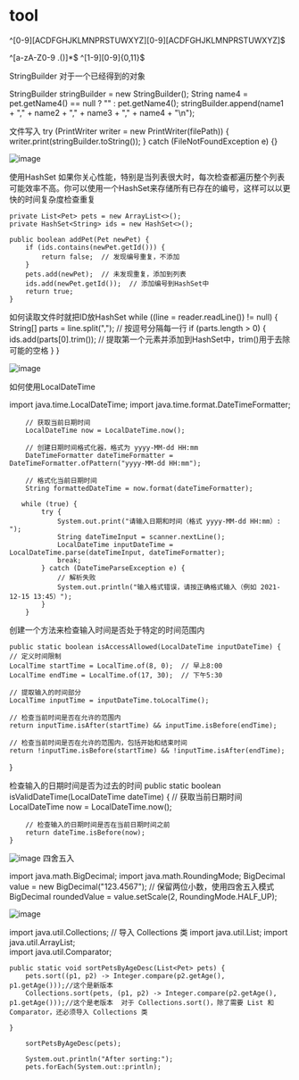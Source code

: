 # tool

^[0-9][ACDFGHJKLMNPRSTUWXYZ][0-9][ACDFGHJKLMNPRSTUWXYZ]$


^[a-zA-Z0-9 .()]*$
^[1-9][0-9]{0,11}$

StringBuilder
对于一个已经得到的对象

StringBuilder stringBuilder = new StringBuilder();
String name4 = pet.getName4() == null ? "" : pet.getName4();
stringBuilder.append(name1 + "," + name2 + "," + name3 + "," + name4 + "\n");


文件写入
 try (PrintWriter writer = new PrintWriter(filePath)) {
            writer.print(stringBuilder.toString());
        } catch (FileNotFoundException e) {}

![image](https://github.com/user-attachments/assets/98630cec-1259-4396-820e-76958e1f5934)

使用HashSet
如果你关心性能，特别是当列表很大时，每次检查都遍历整个列表可能效率不高。你可以使用一个HashSet来存储所有已存在的编号，这样可以以更快的时间复杂度检查重复

    private List<Pet> pets = new ArrayList<>();
    private HashSet<String> ids = new HashSet<>();

    public boolean addPet(Pet newPet) {
        if (ids.contains(newPet.getId())) {
            return false;  // 发现编号重复，不添加
        }
        pets.add(newPet);  // 未发现重复，添加到列表
        ids.add(newPet.getId());  // 添加编号到HashSet中
        return true;
    }


如何读取文件时就把ID放HashSet 
            while ((line = reader.readLine()) != null) {
                String[] parts = line.split(","); // 按逗号分隔每一行
                if (parts.length > 0) {
                    ids.add(parts[0].trim()); // 提取第一个元素并添加到HashSet中，trim()用于去除可能的空格
                }
            }

![image](https://github.com/user-attachments/assets/b4e39dc6-c138-4c49-86af-226b05fe441d)

如何使用LocalDateTime

import java.time.LocalDateTime;
import java.time.format.DateTimeFormatter;

        // 获取当前日期时间
        LocalDateTime now = LocalDateTime.now();

        // 创建日期时间格式化器，格式为 yyyy-MM-dd HH:mm
        DateTimeFormatter dateTimeFormatter = DateTimeFormatter.ofPattern("yyyy-MM-dd HH:mm");

        // 格式化当前日期时间
        String formattedDateTime = now.format(dateTimeFormatter);

       while (true) {
            try {
                System.out.print("请输入日期和时间（格式 yyyy-MM-dd HH:mm）: ");
                String dateTimeInput = scanner.nextLine();
                LocalDateTime inputDateTime = LocalDateTime.parse(dateTimeInput, dateTimeFormatter);
                break;
            } catch (DateTimeParseException e) {
                // 解析失败
                System.out.println("输入格式错误，请按正确格式输入（例如 2021-12-15 13:45）");
            }
        }
        
    
创建一个方法来检查输入时间是否处于特定的时间范围内

    public static boolean isAccessAllowed(LocalDateTime inputDateTime) {
    // 定义时间限制
    LocalTime startTime = LocalTime.of(8, 0);  // 早上8:00
    LocalTime endTime = LocalTime.of(17, 30);  // 下午5:30

    // 提取输入的时间部分
    LocalTime inputTime = inputDateTime.toLocalTime();

    // 检查当前时间是否在允许的范围内
    return inputTime.isAfter(startTime) && inputTime.isBefore(endTime);

    // 检查当前时间是否在允许的范围内，包括开始和结束时间
    return !inputTime.isBefore(startTime) && !inputTime.isAfter(endTime);
}

    
检查输入的日期时间是否为过去的时间
        public static boolean isValidDateTime(LocalDateTime dateTime) {
        // 获取当前日期时间
        LocalDateTime now = LocalDateTime.now();

        // 检查输入的日期时间是否在当前日期时间之前
        return dateTime.isBefore(now);
    }
    
![image](https://github.com/user-attachments/assets/87c1e132-5fd7-4039-9f94-a466ceeb933c)
四舍五入

import java.math.BigDecimal;
import java.math.RoundingMode;
        BigDecimal value = new BigDecimal("123.4567");
        // 保留两位小数，使用四舍五入模式
        BigDecimal roundedValue = value.setScale(2, RoundingMode.HALF_UP);

 ![image](https://github.com/user-attachments/assets/21a67556-8bd7-4552-890f-178250d8c9bb)

import java.util.Collections;  // 导入 Collections 类
import java.util.List;
import java.util.ArrayList;  
import java.util.Comparator; 
       
    public static void sortPetsByAgeDesc(List<Pet> pets) {
        pets.sort((p1, p2) -> Integer.compare(p2.getAge(), p1.getAge()));//这个是新版本 
        Collections.sort(pets, (p1, p2) -> Integer.compare(p2.getAge(), p1.getAge()));//这个是老版本  对于 Collections.sort()，除了需要 List 和 Comparator，还必须导入 Collections 类

    }
        
        sortPetsByAgeDesc(pets);

        System.out.println("After sorting:");
        pets.forEach(System.out::println);
    
